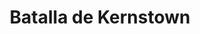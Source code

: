 ﻿---
title: "Batalla de Kernstown"
permalink: periodes_837.html
layout: periode
dataInici: 1862-03-23
sidebar: periodes
pares:
  - id: 836
    title: "Campaña del Valle de Shenandoah"
    dataInici: "(1862-03)"
    dataFi: "(1862-06)"

fills:
jocsPrincipals:
  - title: "Stonewall: The Battle of Kernstown, March 23, 1862"
    bggId: 5939
    dataInici: 
    dataFi: 

jocsEscenaris:
jocsEpoca:
  - title: "Battle Cry"
    bggId: 551
    escenari: "Kernstown--23rd March, 1862"
    dataInici: 
    dataFi: 

jocsEpocaEscenaris:
---
